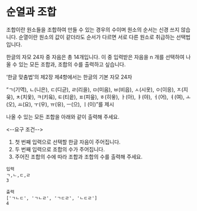 # 순열과 조합
조합이란 원소들을 조합하여 만들 수 있는 경우의 수이며 원소의 순서는 신경 쓰지 않습니다.
순열이란 원소의 값이 같더라도 순서가 다르면 서로 다른 원소로 취급하는 선택법입니다.

한글의 자모 24자 중 자음은 총 14개입니다.
이 중 입력받은 자음을 n 개를 선택하여 나올 수 있는 모든 조합과, 조합의 수를 출력하고 싶습니다.

‘한글 맞춤법’의 제2장 제4항에서는 한글의 기본 자모 24자 

“ㄱ(기역), ㄴ(니은), ㄷ(디귿), ㄹ(리을), ㅁ(미음), ㅂ(비읍), ㅅ(시옷), ㅇ(이응), ㅈ(지읒), ㅊ(치읓), ㅋ(키읔), ㅌ(티읕), ㅍ(피읖), ㅎ(히읗), ㅏ(아), ㅑ(야), ㅓ(어), ㅕ(여), ㅗ(오), ㅛ(요), ㅜ(우), ㅠ(유), ㅡ(으), ㅣ(이)”를 제시

나올 수 있는 모든 조합을 아래와 같이 출력해 주세요.

<--요구 조건-->
1. 첫 번째 입력으로 선택할 한글 자음이 주어집니다.
2. 두 번째 입력으로 조합의 수가 주어집니다.
3. 주어진 조합의 수에 따라 조합과 조합의 수를 출력해 주세요.


```
입력
ㄱ,ㄴ,ㄷ,ㄹ
3

출력
['ㄱㄴㄷ', 'ㄱㄴㄹ', 'ㄱㄷㄹ', 'ㄴㄷㄹ']
4
```